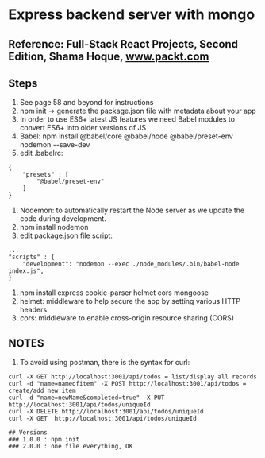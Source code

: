 # Express backend server with mongo

## Reference: Full-Stack React Projects, Second Edition, Shama Hoque, www.packt.com

## Steps

1. See page 58 and beyond for instructions
1. npm init -> generate the package.json file with metadata about your app
1. In order to use ES6+ latest JS features we need Babel modules to convert ES6+ into older versions of JS
1. Babel: npm install @babel/core @babel/node @babel/preset-env nodemon --save-dev
1. edit .babelrc:
```
{
    "presets" : [
        "@babel/preset-env"
    ]
}
```
1. Nodemon: to automatically restart the Node server as we update the code during development. 
1. npm install nodemon
1. edit package.json file script:
```
...
"scripts" : {
    "development": "nodemon --exec ./node_modules/.bin/babel-node index.js",
}
```
1. npm install express cookie-parser helmet cors mongoose
1. helmet: middleware to help secure the app by setting various HTTP headers.
1. cors: middleware to enable cross-origin resource sharing (CORS)

## NOTES
1. To avoid using postman, there is the syntax for curl:
```
curl -X GET http://localhost:3001/api/todos = list/display all records
curl -d "name=nameofitem" -X POST http://localhost:3001/api/todos = create/add new item
curl -d "name=newName&completed=true" -X PUT http://localhost:3001/api/todos/uniqueId
curl -X DELETE http://localhost:3001/api/todos/uniqueId
curl -X GET  http://localhost:3001/api/todos/uniqueId

## Versions
### 1.0.0 : npm init 
### 2.0.0 : one file everything, OK